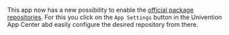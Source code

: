 This app now has a new possibility to enable the [official package repositories](https://wiki.z-hub.io/display/K4U/Updating+Kopano+packages+directly+from+the+Kopano+download+server). For this you click on the `App Settings` button in the Univention App Center abd easily configure the desired repository from there.


